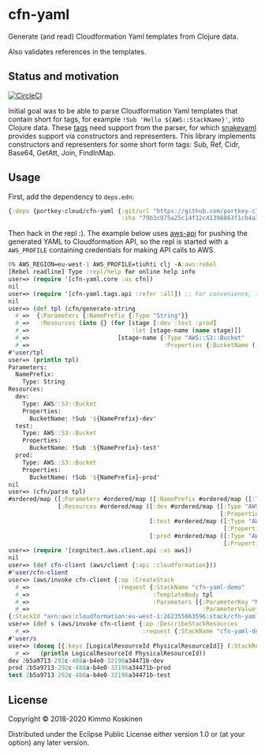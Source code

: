 # cfn-yaml

Generate (and read) Cloudformation Yaml templates from Clojure data.

Also validates references in the templates.

## Status and motivation

[![CircleCI](https://circleci.com/gh/portkey-cloud/cfn-yaml.svg?style=svg)](https://circleci.com/gh/portkey-cloud/cfn-yaml)

Initial goal was to be able to parse Cloudformation Yaml templates that contain short for tags, for example `!Sub 'Hello ${AWS::StackName}'`, into Clojure data. These [tags](https://yaml.org/spec/1.1/#local%20tag/) need support from the parser, for which [snakeyaml](https://bitbucket.org/asomov/snakeyaml/wiki/Documentation#markdown-header-constructors-representers-resolvers) provides support via constructors and representers. This library implements constructors and representers for some short form tags: Sub, Ref, Cidr, Base64, GetAtt, Join, FindInMap.

## Usage

First, add the dependency to `deps.edn`:

```clojure
{:deps {portkey-cloud/cfn-yaml {:git/url "https://github.com/portkey-cloud/cfn-yaml"
                                :sha "79b3c975a25c14f12c41398863f1cb4a3521c4e7"}}}
```

Then hack in the repl :). The example below uses [aws-api](https://github.com/cognitect-labs/aws-api) for pushing the generated YAML to Cloudformation API, so the repl is started with a `AWS_PROFILE` containing credentials for making API calls to AWS.

```clojure
0% AWS_REGION=eu-west-1 AWS_PROFILE=tiuhti clj -A:aws:rebel
[Rebel readline] Type :repl/help for online help info
user=> (require '[cfn-yaml.core :as cfn])
nil
user=> (require '[cfn-yaml.tags.api :refer :all]) ;; For convenience, i.e. (!Sub "...")
nil
user=> (def tpl (cfn/generate-string
  #_=>  {:Parameters {:NamePrefix {:Type "String"}}
  #_=>   :Resources (into {} (for [stage [:dev :test :prod]
  #_=>                             :let [stage-name (name stage)]]
  #_=>                         [stage-name {:Type "AWS::S3::Bucket"
  #_=>                                      :Properties {:BucketName (!Sub (str "${NamePrefix}-" stage-name))}}]))}))
#'user/tpl
user=> (println tpl)
Parameters:
  NamePrefix:
    Type: String
Resources:
  dev:
    Type: AWS::S3::Bucket
    Properties:
      BucketName: !Sub '${NamePrefix}-dev'
  test:
    Type: AWS::S3::Bucket
    Properties:
      BucketName: !Sub '${NamePrefix}-test'
  prod:
    Type: AWS::S3::Bucket
    Properties:
      BucketName: !Sub '${NamePrefix}-prod'
nil
user=> (cfn/parse tpl)
#ordered/map ([:Parameters #ordered/map ([:NamePrefix #ordered/map ([:Type "String"])])]
              [:Resources #ordered/map ([:dev #ordered/map ([:Type "AWS::S3::Bucket"]
                                                            [:Properties #ordered/map ([:BucketName #cfn_yaml.tags.!Sub{:string "${NamePrefix}-dev", :bindings{}}])])]
                                        [:test #ordered/map ([:Type "AWS::S3::Bucket"]
                                                             [:Properties #ordered/map ([:BucketName #cfn_yaml.tags.!Sub{:string "${NamePrefix}-test", :bindings {}}])])]
                                        [:prod #ordered/map ([:Type "AWS::S3::Bucket"]
                                                             [:Properties #ordered/map ([:BucketName #cfn_yaml.tags.!Sub{:string "${NamePrefix}-prod", :bindings {}}])])])])
user=> (require '[cognitect.aws.client.api :as aws])
nil
user=> (def cfn-client (aws/client {:api :cloudformation}))
#'user/cfn-client
user=> (aws/invoke cfn-client {:op :CreateStack
  #_=>                         :request {:StackName "cfn-yaml-demo"
  #_=>                                   :TemplateBody tpl
  #_=>                                   :Parameters [{:ParameterKey "NamePrefix"
  #_=>                                                 :ParameterValue (str (java.util.UUID/randomUUID))}]}})
{:StackId "arn:aws:cloudformation:eu-west-1:262355063596:stack/cfn-yaml-demo/290de310-0c25-11e9-9e69-0a611b368f3e"}
user=> (def s (aws/invoke cfn-client {:op :DescribeStackResources
  #_=>                                :request {:StackName "cfn-yaml-demo"}}))
#'user/s
user=> (doseq [{:keys [LogicalResourceId PhysicalResourceId]} (:StackResources s)]
  #_=>   (println LogicalResourceId PhysicalResourceId))
dev 2b5a9713-292c-488a-b4e0-32196a34471b-dev
prod 2b5a9713-292c-488a-b4e0-32196a34471b-prod
test 2b5a9713-292c-488a-b4e0-32196a34471b-test
```

## License

Copyright © 2018-2020 Kimmo Koskinen

Distributed under the Eclipse Public License either version 1.0 or (at
your option) any later version.
